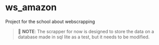 # ws_amazon
Project for the school about webscrapping

> :notebook: **NOTE**: The scrapper for now is designed to store the data on a database made in sql lite as a test, but it needs to be modified.

